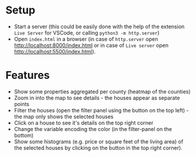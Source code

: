 # Setup

* Start a server (this could be easily done with the help of the extension
  `Live Server` for VSCode, or calling `python3 -m http.server`)
* Open `index.html` in a browser (in case of `http.server` open
  [http://localhost:8000/index.html](http://localhost:8000/index.html)
  or in case of `Live server` open [http://localhost:5500/index.html](http://localhost:5500/index.html)).


# Features

* Show some properties aggregated per county (heatmap of the counties)
* Zoom in into the map to see details - the houses appear as separate points
* Filter the houses (open the filter panel using the button on the top
  left) - the map only shows the selected houses
* Click on a house to see it's details on the top right corner
* Change the variable encoding the color (in the filter-panel on the bottom)
* Show some histograms (e.g. price or square feet of the living area) of the
  selected houses by clicking on the button in the top right corner).
